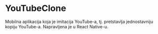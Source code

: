 # YouTubeClone
Mobilna aplikacija koja je imitacija YouTube-a, tj. pretstavlja jednostavniju kopiju YouTube-a. Napravljena je u React Native-u.
